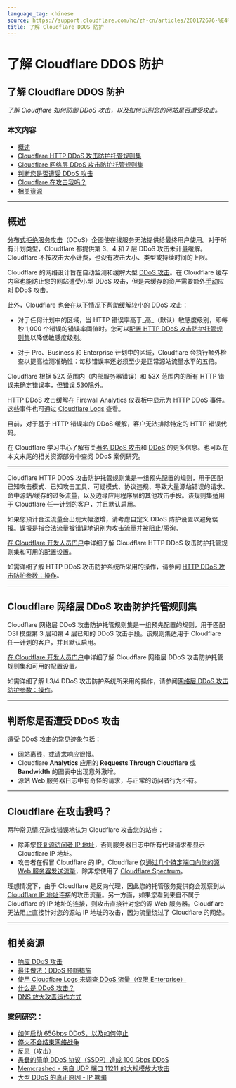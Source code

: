 ```yaml
---
language_tag: chinese
source: https://support.cloudflare.com/hc/zh-cn/articles/200172676-%E4%BA%86%E8%A7%A3-Cloudflare-DDOS-%E9%98%B2%E6%8A%A4
title: 了解 Cloudflare DDOS 防护
---
```


# 了解 Cloudflare DDOS 防护

## 了解 Cloudflare DDOS 防护

_了解 Cloudflare 如何防御 DDoS 攻击，以及如何识别您的网站是否遭受攻击。_

### 本文内容

-   [概述](https://support.cloudflare.com/hc/zh-cn/articles/200172676-%E4%BA%86%E8%A7%A3-Cloudflare-DDOS-%E9%98%B2%E6%8A%A4#h_948b870f-2a72-481a-8186-cccc7f4f7c9b)
-   [Cloudflare HTTP DDoS 攻击防护托管规则集](https://support.cloudflare.com/hc/zh-cn/articles/200172676-%E4%BA%86%E8%A7%A3-Cloudflare-DDOS-%E9%98%B2%E6%8A%A4#http-ddos-managed-rules)
-   [Cloudflare 网络层 DDoS 攻击防护托管规则集](https://support.cloudflare.com/hc/zh-cn/articles/200172676-%E4%BA%86%E8%A7%A3-Cloudflare-DDOS-%E9%98%B2%E6%8A%A4#network-ddos-managed-rules)
-   [判断您是否遭受 DDoS 攻击](https://support.cloudflare.com/hc/zh-cn/articles/200172676-%E4%BA%86%E8%A7%A3-Cloudflare-DDOS-%E9%98%B2%E6%8A%A4#h_bc8656d7-0088-4da1-b8da-2a369caa72d3)
-   [Cloudflare 在攻击我吗？](https://support.cloudflare.com/hc/zh-cn/articles/200172676-%E4%BA%86%E8%A7%A3-Cloudflare-DDOS-%E9%98%B2%E6%8A%A4#h_60eb7a1e-a0b0-45c9-9c19-d67b93eea470)
-   [相关资源](https://support.cloudflare.com/hc/zh-cn/articles/200172676-%E4%BA%86%E8%A7%A3-Cloudflare-DDOS-%E9%98%B2%E6%8A%A4#h_5d49e839-e040-49a9-acce-11bd03dfdcc2)

___

## 概述

[分布式拒绝服务攻击](https://www.cloudflare.com/ddos)（DDoS）企图使在线服务无法提供给最终用户使用。对于所有计划类型，Cloudflare 都提供第 3、4 和 7 层 DDoS 攻击未计量缓解。Cloudflare 不按攻击大小计费，也没有攻击大小、类型或持续时间的上限。

Cloudflare 的网络设计旨在自动监测和缓解大型 [DDoS 攻击](https://www.cloudflare.com/ddos)。在 Cloudflare 缓存内容也能防止您的网站遭受小型 DDoS 攻击，但是未缓存的资产需要额外[手动](https://support.cloudflare.com/hc/articles/200170196)应对 DDoS 攻击。

此外，Cloudflare 也会在以下情况下帮助缓解较小的 DDoS 攻击：

-   对于任何计划中的区域，当 HTTP 错误率高于_高_（默认）敏感度级别，即每秒 1,000 个错误的错误率阈值时。您可以[配置 HTTP DDoS 攻击防护托管规则集](https://developers.cloudflare.com/ddos-protection/managed-rulesets/http)以降低敏感度级别。

-   对于 Pro、Business 和 Enterprise 计划中的区域，Cloudflare 会执行额外检查以提高检测准确性：每秒错误率还必须至少是正常源站流量水平的五倍。

Cloudflare 根据 52X 范围内（内部服务器错误）和 53X 范围内的所有 HTTP 错误来确定错误率，但[错误 530](https://support.cloudflare.com/hc/articles/115003011431#530error)除外。

HTTP DDoS 攻击缓解在 Firewall Analytics 仪表板中显示为 HTTP DDoS 事件。这些事件也可通过 [Cloudflare Logs](https://developers.cloudflare.com/logs/) 查看。

目前，对于基于 HTTP 错误率的 DDoS 缓解，客户无法排除特定的 HTTP 错误代码。

在 Cloudflare 学习中心了解有关[著名 DDoS 攻击](https://www.cloudflare.com/learning/ddos/famous-ddos-attacks/)和 [DDoS](https://www.cloudflare.com/learning/ddos/what-is-a-ddos-attack/) 的更多信息。也可以在本文末尾的相关资源部分中查阅 DDoS 案例研究。

___

Cloudflare HTTP DDoS 攻击防护托管规则集是一组预先配置的规则，用于匹配已知攻击模式、已知攻击工具、可疑模式、协议违规、导致大量源站错误的请求、命中源站/缓存的过多流量，以及边缘应用程序层的其他攻击手段。该规则集适用于 Cloudflare 任一计划的客户，并且默认启用。

如果您预计合法流量会出现大幅激增，请考虑自定义 DDoS 防护设置以避免误报。误报是指合法流量被错误地识别为攻击流量并被阻止/质询。

[在 Cloudflare 开发人员门户](https://developers.cloudflare.com/ddos-protection/managed-rulesets/http)中详细了解 Cloudflare HTTP DDoS 攻击防护托管规则集和可用的配置设置。

如需详细了解 HTTP DDoS 攻击防护系统所采用的操作，请参阅 [HTTP DDoS 攻击防护参数：操作](https://developers.cloudflare.com/ddos-protection/managed-rulesets/http/override-parameters#action)。

___

## Cloudflare 网络层 DDoS 攻击防护托管规则集

Cloudflare 网络层 DDoS 攻击防护托管规则集是一组预先配置的规则，用于匹配 OSI 模型第 3 层和第 4 层已知的 DDoS 攻击手段。该规则集适用于 Cloudflare 任一计划的客户，并且默认启用。

[在 Cloudflare 开发人员门户](https://developers.cloudflare.com/ddos-protection/managed-rulesets/network)中详细了解 Cloudflare 网络层 DDoS 攻击防护托管规则集和可用的配置设置。

如需详细了解 L3/4 DDoS 攻击防护系统所采用的操作，请参阅[网络层 DDoS 攻击防护参数：操作](https://developers.cloudflare.com/ddos-protection/managed-rulesets/network/override-parameters#action)。

___

## 判断您是否遭受 DDoS 攻击

遭受 DDoS 攻击的常见迹象包括：

-   网站离线，或请求响应很慢。
-   Cloudflare **Analytics** 应用的 **Requests Through Cloudflare** 或 **Bandwidth** 的图表中出现意外激增。
-   源站 Web 服务器日志中有奇怪的请求，与正常的访问者行为不符。

___

## Cloudflare 在攻击我吗？

两种常见情况造成错误地认为 Cloudflare 攻击您的站点：

-   除非您[恢复源访问者 IP 地址](https://support.cloudflare.com/hc/zh-cn/sections/200805497-Restoring-Visitor-IPs)，否则服务器日志中所有代理请求都显示 Cloudflare IP 地址。
-   攻击者在假冒 Cloudflare 的 IP。Cloudflare 仅[通过几个特定端口向您的源 Web 服务器发送流量](https://support.cloudflare.com/hc/articles/200169156)，除非您使用了 [Cloudflare Spectrum](https://developers.cloudflare.com/spectrum/get-started/)。

理想情况下，由于 Cloudflare 是反向代理，因此您的托管服务提供商会观察到从 [Cloudflare IP 地址](https://www.cloudflare.com/ips/)连接的攻击流量。另一方面，如果您看到来自不属于 Cloudflare 的 IP 地址的连接，则攻击直接针对您的源 Web 服务器。Cloudflare 无法阻止直接针对您的源站 IP 地址的攻击，因为流量绕过了 Cloudflare 的网络。

___

## 相关资源

-   [响应 DDoS 攻击](https://support.cloudflare.com/hc/articles/200170196)
-   [最佳做法：DDoS 预防措施](https://support.cloudflare.com/hc/articles/200170166)
-   [使用 Cloudflare Logs 来调查 DDoS 流量（仅限 Enterprise）](https://support.cloudflare.com/hc/zh-cn/articles/360020739772-Using-Cloudflare-Logs-ELS-to-Investigate-DDoS-Traffic-Enterprise-Only-)
-   [什么是 DDoS 攻击？](https://www.cloudflare.com/learning/ddos/what-is-a-ddos-attack/)
-   [DNS 放大攻击运作方式](http://blog.cloudflare.com/deep-inside-a-dns-amplification-ddos-attack)

### 案例研究：

-   [如何启动 65Gbps DDoS，以及如何停止](http://blog.cloudflare.com/65gbps-ddos-no-problem)
-   [停火不会结束网络战争](http://blog.cloudflare.com/ceasefires-dont-end-cyberwars)
-   [反思（攻击）](https://blog.cloudflare.com/reflections-on-reflections/)
-   [愚蠢的简单 DDoS 协议（SSDP）造成 100 Gbps DDoS](https://blog.cloudflare.com/ssdp-100gbps/)
-   [Memcrashed - 来自 UDP 端口 11211 的大规模放大攻击](https://blog.cloudflare.com/memcrashed-major-amplification-attacks-from-port-11211/)
-   [大型 DDoS 的真正原因 - IP 欺骗](https://blog.cloudflare.com/the-root-cause-of-large-ddos-ip-spoofing/)
